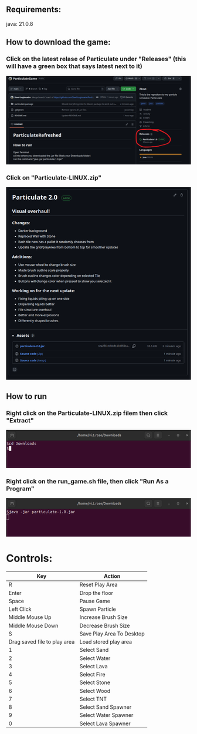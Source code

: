 ## Requirements: 
  java: 21.0.8


## How to download the game:
  ### Click on the latest relase of Particulate under "Releases" (this will have a green box that says latest next to it)
  
  ![alt text](readmeImages/releases_location.png "releases_location image")

  ### Click on "Particulate-LINUX.zip"

  ![alt text](readmeImages/releases_page.png "release page image")

## How to run
  ### Right click on the Particulate-LINUX.zip filem then click "Extract"

  ![alt text](readmeImages/cd_command.png "release page image")

  ### Right click on the run_game.sh file, then click "Run As a Program" 
  ![alt text](readmeImages/run_command.png "release page image")
  
# Controls:

| Key | Action |
|-----|--------|
|R| Reset Play Area|
|Enter| Drop the floor|
|Space| Pause Game|
|Left Click| Spawn Particle|
|Middle Mouse Up| Increase Brush Size|
|Middle Mouse Down| Decrease Brush Size|
|S| Save Play Area To Desktop|
|Drag saved file to play area| Load stored play area|
|1|Select Sand|
|2|Select Water|
|3|Select Lava|
|4|Select Fire|
|5|Select Stone|
|6|Select Wood|
|7|Select TNT|
|8|Select Sand Spawner|
|9|Select Water Spawner|
|0|Select Lava Spawner|
